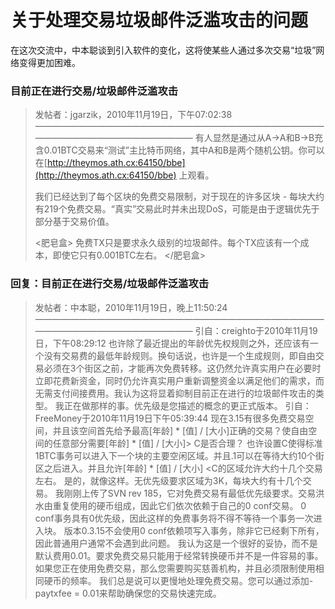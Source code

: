 # 关于处理交易垃圾邮件泛滥攻击的问题

在这次交流中，中本聪谈到引入软件的变化，这将使某些人通过多次交易“垃圾”网络变得更加困难。

### 目前正在进行交易/垃圾邮件泛滥攻击

> 发帖者：jgarzik，2010年11月19日，下午07:02:38
> ———————————————————————————————————————————————————
> 有人显然是通过从A->A和B->B充含0.01BTC交易来“测试”主比特币网络，其中A和B是两个随机公钥。你可以在[http://theymos.ath.cx:64150/bbe](http://theymos.ath.cx:64150/bbe) 上观看。
>
> 我们已经达到了每个区块的免费交易限制，对于现在的许多区块 - 每块大约有219个免费交易。“真实”交易此时并未出现DoS，可能是由于逻辑优先于部分基于交易价值。
>
> <肥皂盒>
> 免费TX只是要求永久级别的垃圾邮件。每个TX应该有一个成本，即使它只有0.001BTC左右。
> </肥皂盒>


### 回复：目前正在进行交易/垃圾邮件泛滥攻击

> 发帖者：中本聪，2010年11月19日，晚上11:50:24
> ———————————————————————————————————————————————————
引自：creighto于2010年11月19日，下午08:29:12
也许除了最近提出的年龄优先权规则之外，还应该有一个没有交易费的最低年龄规则。换句话说，也许是一个生成规则，即自由交易必须在3个街区之前，才能再次免费转移。这仍然允许真实用户在必要时立即花费新资金，同时仍允许真实用户重新调整资金以满足他们的需求，而无需支付间接费用。我认为这将显着抑制目前正在进行的垃圾邮件攻击的类型。
我正在做那样的事。优先级是您描述的概念的更正式版本。
引自：FreeMoney于2010年11月19日下午05:39:44
现在3.15有很多免费交易空间，并且该空间首先给予最高[年龄] * [值] / [大小]正确的交易？使自由空间的任意部分需要[年龄] * [值] / [大小]> C是否合理？
也许设置C使得标准1BTC事务可以进入下一个块的主要空闲区域。并且.1可以在等待大约10个街区之后进入。并且允许[年龄] * [值] / [大小] <C的区域允许大约十几个交易左右。
是的，就像这样。无优先级要求区域为3K，每块大约有十几个交易。
我刚刚上传了SVN rev 185，它对免费交易有最低优先级要求。交易洪水由重复使用的硬币组成，因此它们依次依赖于自己的0 conf交易。 0 conf事务具有0优先级，因此这样的免费事务将不得不等待一个事务一次进入块。
版本0.3.15不会使用0 conf依赖项写入事务，除非它已经剩下所有，因此普通用户通常不会遇到此问题。
我认为这是一个很好的妥协，而不是默认费用0.01。要求免费交易只能用于经常转换硬币并不是一件容易的事。如果您正在使用免费交易，那么您需要购买慈善机构，并且必须限制使用相同硬币的频率。
我们总是说可以更慢地处理免费交易。您可以通过添加-paytxfee = 0.01来帮助确保您的交易快速完成。



